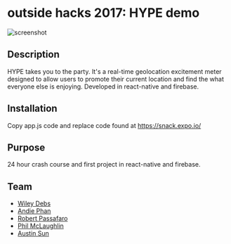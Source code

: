 # outside hacks 2017: HYPE demo
![screenshot](/hype_preview.gif)
## Description
HYPE takes you to the party.  It's a real-time geolocation excitement meter designed to allow users to promote their current location and find the what everyone else is enjoying. 
Developed in react-native and firebase.
## Installation
Copy app.js code and replace code found at https://snack.expo.io/
## Purpose
24 hour crash course and first project in react-native and firebase.
## Team
- [Wiley Debs](https://github.com/Colortear) 
- [Andie Phan](https://github.com/andeaseme) 
- [Robert Passafaro](https://github.com/blockco) 
- [Phil McLaughlin](https://github.com/pmclaugh) 
- [Austin Sun](https://github.com/arsun2) 
